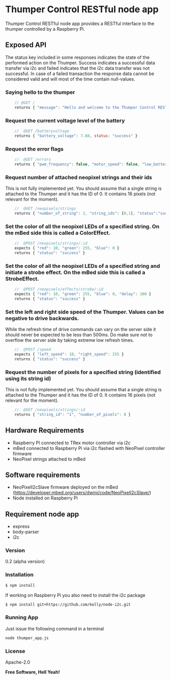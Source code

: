 # Thumper Control RESTful node app

Thumper Control RESTful node app provides a RESTful interface to the thumper controlled by a Raspberry Pi.

## Exposed API
The status key included in some responses indicates the state of the performed action on the Thumper. Success indicates a successful data transfer via i2c and failed indicates that the i2c data transfer was not successful. In case of a failed transaction the response data cannot be considered valid and will most of the time contain null-values.

### Saying hello to the thumper
```javascript
    // @GET /
    returns { "message": "Hello and welcome to the Thumper Control RESTful API" }
```

### Request the current voltage level of the battery
```javascript
    //  @GET /batteryvoltage
    returns { "battery_voltage": 7.88, status: "success" }
```

### Request the error flags
```javascript
    //  @GET /errors
    returns { "pwm_frequency": false, "motor_speed": false, "low_battery_threshold": false, status: "success" }
```

### Request number of attached neopixel strings and their ids

This is not fully implemented yet. You should assume that a single string is attached to the Thumper and it has the ID of 0. It contains 16 pixels (not relevant for the moment).

```javascript
    //  @GET /neopixels/strings
    returns { "number_of_string": 2, "string_ids": [0,1], "status":"success" }
```

### Set the color of all the neopixel LEDs of a specified string. On the mBed side this is called a ColorEffect.

```javascript
    //  @POST /neopixels/strings/:id
    expects { "red": 10, "green": 255, "blue": 0 }
    returns { "status": "success" }
```

### Set the color of all the neopixel LEDs of a specified string and initiate a strobe effect. On the mBed side this is called a StrobeEffect.

```javascript
    //  @POST /neopixels/effects/strobe/:id
    expects { "red": 10, "green": 255, "blue": 0, "delay": 100 }
    returns { "status": "success" }
```

### Set the left and right side speed of the Thumper. Values can be negative to drive backwards.

While the refresh time of drive commands can vary on the server side it should never be expected to be less than 500ms. Do make sure not to overflow the server side by taking extreme low refresh times.

```javascript
    //  @POST /speed
    expects { "left_speed": 10, "right_speed": 255 }
    returns { "status": "success" }
```

### Request the number of pixels for a specified string (identified using its string id)

This is not fully implemented yet. You should assume that a single string is attached to the Thumper and it has the ID of 0. It contains 16 pixels (not relevant for the moment).

```javascript
    //  @GET /neopixels/strings/:id
    returns { "string_id": "1", "number_of_pixels": 8 }
```

## Hardware Requirements

- Raspberry PI connected to TRex motor controller via i2c
- mBed connected to Raspberry Pi via i2c flashed with NeoPixel controller firmware
- NeoPixel strings attached to mBed

## Software requirements
- NeoPixelI2cSlave firmware deployed on the mBed (https://developer.mbed.org/users/dwini/code/NeoPixelI2cSlave/)
- Node installed on Raspberry Pi

## Requirement node app
- express
- body-parser
- i2c

### Version
0.2 (alpha version)

### Installation

```sh
$ npm install
```

If working on Raspberry Pi you also need to install the i2c package

```sh
$ npm install git+https://github.com/kelly/node-i2c.git
```

### Running App

Just issue the following command in a terminal

```sh
node thumper_app.js
```

### License
Apache-2.0

**Free Software, Hell Yeah!**